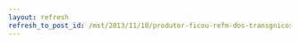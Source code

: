 ```yaml
---
layout: refresh
refresh_to_post_id: /mst/2013/11/18/produtor-ficou-refm-dos-transgnicos-e-sem-a-promessa-de-reduo-de-custos
---
```

